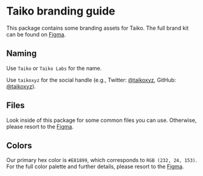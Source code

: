 # Taiko branding guide

This package contains some branding assets for Taiko. The full brand kit can be found on [Figma](<https://www.figma.com/file/qVALIk5srW9nvOJwl6NF6F/Taiko-Brand-Guidelines-(External)>).

## Naming

Use `Taiko` or `Taiko Labs` for the name.

Use `taikoxyz` for the social handle (e.g., Twitter: [@taikoxyz](https://twitter.com/taikoxyz), GitHub: [@taikoxyz](https://github.com/taikoxyz)).

## Files

Look inside of this package for some common files you can use. Otherwise, please resort to the [Figma](<https://www.figma.com/file/qVALIk5srW9nvOJwl6NF6F/Taiko-Brand-Guidelines-(External)>).

## Colors

Our primary hex color is `#E81899`, which corresponds to `RGB (232, 24, 153)`. For the full color palette and further details, please resort to the [Figma](<https://www.figma.com/file/qVALIk5srW9nvOJwl6NF6F/Taiko-Brand-Guidelines-(External)>).
